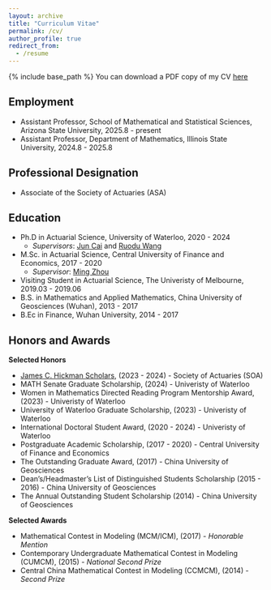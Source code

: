 ```yaml
---
layout: archive
title: "Curriculum Vitae"
permalink: /cv/
author_profile: true
redirect_from:
  - /resume
---
```


{% include base_path %}
You can download a PDF copy of my CV [here](http://zhanyij.github.io/files/Zhanyi_Jiao_CV.pdf)

<h2>Employment</h2>

* Assistant Professor, School of Mathematical and Statistical Sciences, Arizona State University, 2025.8 - present
* Assistant Professor, Department of Mathematics, Illinois State University, 2024.8 - 2025.8

<h2>Professional Designation</h2>

* Associate of the Society of Actuaries (ASA)

<h2>Education</h2>

* Ph.D in Actuarial Science, University of Waterloo, 2020 - 2024
  * <i>Supervisors</i>: [Jun Cai](https://sas.uwaterloo.ca/~jcai/) and [Ruodu Wang](https://sas.uwaterloo.ca/~wang/index.html)
* M.Sc. in Actuarial Science, Central University of Finance and Economics, 2017 - 2020
  * <i>Supervisor</i>: [Ming Zhou](http://stat.ruc.edu.cn/Home/People/Faculty/40dfbd0a8c4f4a7a889f0b761efc8b99.htm)
* Visiting Student in Actuarial Science, The Univeristy of Melbourne, 2019.03 - 2019.06
* B.S. in Mathematics and Applied Mathematics, China University of Geosciences (Wuhan), 2013 - 2017
* B.Ec in Finance, Wuhan University, 2014 - 2017

<!-- <h2>Professional Experience</h2>

* Research Mentor, (2023.01 - 2023.05) - Univeristy of Waterloo
  * Mentored two female undergraduate students from [Women in Mathematics (WiM)](https://uwaterloo.ca/women-in-mathematics/) on the topic “<i>An introduction to risk optimization in insurance</i>”. -->

<!--  * Research Assistant, (2019.03 - 2019.06) - Univeristy of Melbourne --> 
<!--  * Research on topics in risk model and risk sharing arrangement for a mutual pool in a non-cooperative game with moral hazard. --> 
  
<h2>Honors and Awards</h2>


<b>Selected Honors</b>
* [James C. Hickman Scholars](https://www.soa.org/resources/announcements/press-releases/2023/2023-hickman-scholars/),  (2023 - 2024) - Society of Actuaries (SOA)
* MATH Senate Graduate Scholarship, (2024) - Univeristy of Waterloo
* Women in Mathematics Directed Reading Program Mentorship Award, (2023) - Univeristy of Waterloo
* University of Waterloo Graduate Scholarship, (2023) - Univeristy of Waterloo
* International Doctoral Student Award, (2020 - 2024) - Univeristy of Waterloo
* Postgraduate Academic Scholarship, (2017 - 2020) - Central University of Finance and Economics
* The Outstanding Graduate Award, (2017) - China University of Geosciences
* Dean’s/Headmaster’s List of Distinguished Students Scholarship (2015 - 2016) - China University of Geosciences
* The Annual Outstanding Student Scholarship (2014) - China University of Geosciences
  
<b>Selected Awards</b>
* Mathematical Contest in Modeling (MCM/ICM), (2017) - <i>Honorable Mention</i>
* Contemporary Undergraduate Mathematical Contest in Modeling (CUMCM), (2015) - <i>National Second Prize</i>
* Central China Mathematical Contest in Modeling (CCMCM), (2014) - <i>Second Prize</i>


